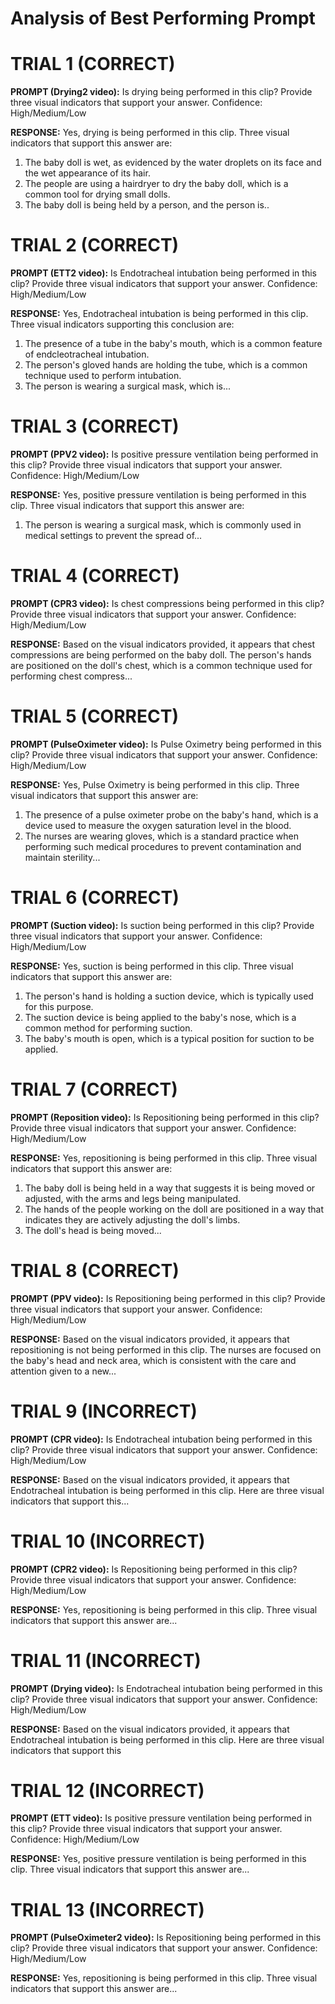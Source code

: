 # Analysis of Best Performing Prompt

# TRIAL 1 (CORRECT)
**PROMPT (Drying2 video):** 
Is drying being performed in this clip? Provide three visual indicators that support your answer. Confidence: High/Medium/Low

**RESPONSE:** 
Yes, drying is being performed in this clip. Three visual indicators that support this answer are:
1. The baby doll is wet, as evidenced by the water droplets on its face and the wet appearance of its hair.
2. The people are using a hairdryer to dry the baby doll, which is a common tool for drying small dolls.
3. The baby doll is being held by a person, and the person is..

# TRIAL 2 (CORRECT)
**PROMPT (ETT2 video):** 
Is Endotracheal intubation being performed in this clip? Provide three visual indicators that support your answer. Confidence: High/Medium/Low

**RESPONSE:** 
Yes, Endotracheal intubation is being performed in this clip. Three visual indicators supporting this conclusion are:
1. The presence of a tube in the baby's mouth, which is a common feature of endcleotracheal intubation.
2. The person's gloved hands are holding the tube, which is a common technique used to perform intubation.
3. The person is wearing a surgical mask, which is...

# TRIAL 3 (CORRECT)
**PROMPT (PPV2 video):** 
Is positive pressure ventilation being performed in this clip? Provide three visual indicators that support your answer. Confidence: High/Medium/Low

**RESPONSE:** 
Yes, positive pressure ventilation is being performed in this clip. Three visual indicators that support this answer are:
1. The person is wearing a surgical mask, which is commonly used in medical settings to prevent the spread of...

# TRIAL 4 (CORRECT)
**PROMPT (CPR3 video):** 
Is chest compressions being performed in this clip? Provide three visual indicators that support your answer. Confidence: High/Medium/Low

**RESPONSE:**
Based on the visual indicators provided, it appears that chest compressions are being performed on the baby doll. The person's hands are positioned on the doll's chest, which is a common technique used for performing chest compress...

# TRIAL 5 (CORRECT)
**PROMPT (PulseOximeter video):** 
Is Pulse Oximetry being performed in this clip? Provide three visual indicators that support your answer. Confidence: High/Medium/Low

**RESPONSE:**
Yes, Pulse Oximetry is being performed in this clip. Three visual indicators that support this answer are:
1. The presence of a pulse oximeter probe on the baby's hand, which is a device used to measure the oxygen saturation level in the blood.
2. The nurses are wearing gloves, which is a standard practice when performing such medical procedures to prevent contamination and maintain sterility...

# TRIAL 6 (CORRECT)
**PROMPT (Suction video):** 
Is suction being performed in this clip? Provide three visual indicators that support your answer. Confidence: High/Medium/Low

**RESPONSE:**
Yes, suction is being performed in this clip. Three visual indicators that support this answer are:
1. The person's hand is holding a suction device, which is typically used for this purpose.
2. The suction device is being applied to the baby's nose, which is a common method for performing suction.
3. The baby's mouth is open, which is a typical position for suction to be applied.

# TRIAL 7 (CORRECT)
**PROMPT (Reposition video):** 
Is Repositioning being performed in this clip? Provide three visual indicators that support your answer. Confidence: High/Medium/Low

**RESPONSE:**
Yes, repositioning is being performed in this clip. Three visual indicators that support this answer are:
1. The baby doll is being held in a way that suggests it is being moved or adjusted, with the arms and legs being manipulated.
2. The hands of the people working on the doll are positioned in a way that indicates they are actively adjusting the doll's limbs.
3. The doll's head is being moved...

# TRIAL 8 (CORRECT)
**PROMPT (PPV video):** 
Is Repositioning being performed in this clip? Provide three visual indicators that support your answer. Confidence: High/Medium/Low

**RESPONSE:**
Based on the visual indicators provided, it appears that repositioning is not being performed in this clip. The nurses are focused on the baby's head and neck area, which is consistent with the care and attention given to a new...

# TRIAL 9 (INCORRECT)
**PROMPT (CPR video):** 
Is Endotracheal intubation being performed in this clip? Provide three visual indicators that support your answer. Confidence: High/Medium/Low

**RESPONSE:**
Based on the visual indicators provided, it appears that Endotracheal intubation is being performed in this clip. Here are three visual indicators that support this...

# TRIAL 10 (INCORRECT)
**PROMPT (CPR2 video):** 
Is Repositioning being performed in this clip? Provide three visual indicators that support your answer. Confidence: High/Medium/Low

**RESPONSE:**
Yes, repositioning is being performed in this clip. Three visual indicators that support this answer are...

# TRIAL 11 (INCORRECT)
**PROMPT (Drying video):** 
Is Endotracheal intubation being performed in this clip? Provide three visual indicators that support your answer. Confidence: High/Medium/Low

**RESPONSE:**
Based on the visual indicators provided, it appears that Endotracheal intubation is being performed in this clip. Here are three visual indicators that support this

# TRIAL 12 (INCORRECT)
**PROMPT (ETT video):** 
Is positive pressure ventilation being performed in this clip? Provide three visual indicators that support your answer. Confidence: High/Medium/Low

**RESPONSE:**
Yes, positive pressure ventilation is being performed in this clip. Three visual indicators that support this answer are...

# TRIAL 13 (INCORRECT)
**PROMPT (PulseOximeter2 video):** 
Is Repositioning being performed in this clip? Provide three visual indicators that support your answer. Confidence: High/Medium/Low

**RESPONSE:**
Yes, repositioning is being performed in this clip. Three visual indicators that support this answer are...
